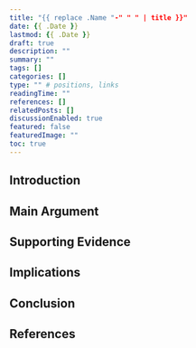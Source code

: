 ```yaml
---
title: "{{ replace .Name "-" " " | title }}"
date: {{ .Date }}
lastmod: {{ .Date }}
draft: true
description: ""
summary: ""
tags: []
categories: []
type: "" # positions, links
readingTime: ""
references: []
relatedPosts: []
discussionEnabled: true
featured: false
featuredImage: ""
toc: true
---
```


## Introduction

## Main Argument

## Supporting Evidence

## Implications

## Conclusion

## References
